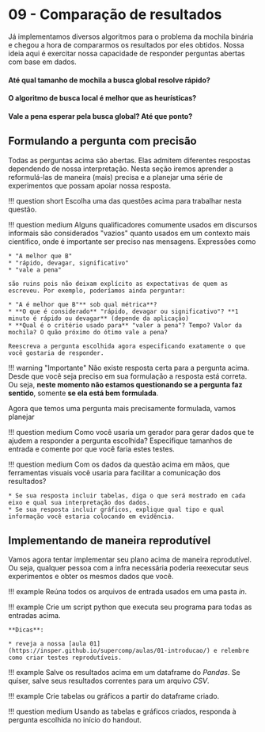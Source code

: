 # 09 - Comparação de resultados

Já implementamos diversos algoritmos para o problema da mochila binária e chegou a hora de compararmos os resultados por eles obtidos. Nossa ideia aqui é exercitar nossa capacidade de responder perguntas abertas com base em dados.

#### Até qual tamanho de mochila a busca global resolve rápido?

#### O algoritmo de busca local é melhor que as heurísticas?

#### Vale a pena esperar pela busca global? Até que ponto?

## Formulando a pergunta com precisão

Todas as perguntas acima são abertas. Elas admitem diferentes respostas dependendo de nossa interpretação. Nesta seção iremos aprender a reformulá-las de maneira (mais) precisa e a planejar uma série de experimentos que possam apoiar nossa resposta.

!!! question short
    Escolha uma das questões acima para trabalhar nesta questão.

!!! question medium
    Alguns qualificadores comumente usados em discursos informais são considerados "vazios" quanto usados em um contexto mais científico, onde é importante ser preciso nas mensagens. Expressões como

    * "A melhor que B"
    * "rápido, devagar, significativo"
    * "vale a pena"

    são ruins pois não deixam explícito as expectativas de quem as escreveu. Por exemplo, poderíamos ainda perguntar:

    * "A é melhor que B"** sob qual métrica**?
    * **O que é considerado** "rápido, devagar ou significativo"? **1 minuto é rápido ou devagar** (depende da aplicação)
    * **Qual é o critério usado para** "valer a pena"? Tempo? Valor da mochila? O quão próximo do ótimo vale a pena?

    Reescreva a pergunta escolhida agora especificando exatamente o que você gostaria de responder.

!!! warning "Importante"
    Não existe resposta certa para a pergunta acima. Desde que você seja preciso em sua formulação a resposta está correta. Ou seja, **neste momento não estamos questionando se a pergunta faz sentido**, somente **se ela está bem formulada**.

Agora que temos uma pergunta mais precisamente formulada, vamos planejar

!!! question medium
    Como você usaria um gerador para gerar dados que te ajudem a responder a pergunta escolhida? Especifique tamanhos de entrada e comente por que você faria estes testes.

!!! question medium
    Com os dados da questão acima em mãos, que ferramentas visuais você usaria para facilitar a comunicação dos resultados?

    * Se sua resposta incluir tabelas, diga o que será mostrado em cada eixo e qual sua interpretação dos dados.
    * Se sua resposta incluir gráficos, explique qual tipo e qual informação você estaria colocando em evidência.

## Implementando de maneira reprodutível

Vamos agora tentar implementar seu plano acima de maneira reprodutível. Ou seja, qualquer pessoa com a infra necessária poderia reexecutar seus experimentos e obter os mesmos dados que você.

!!! example
    Reúna todos os arquivos de entrada usados em uma pasta *in*.

!!! example
    Crie um script python que executa seu programa para todas as entradas acima.

    **Dicas**:

    * reveja a nossa [aula 01](https://insper.github.io/supercomp/aulas/01-introducao/) e relembre como criar testes reprodutíveis.

!!! example
    Salve os resultados acima em um dataframe do *Pandas*. Se quiser, salve seus resultados correntes para um arquivo *CSV*.

!!! example
    Crie tabelas ou gráficos a partir do dataframe criado.

!!! question medium
    Usando as tabelas e gráficos criados, responda à pergunta escolhida no início do handout.

